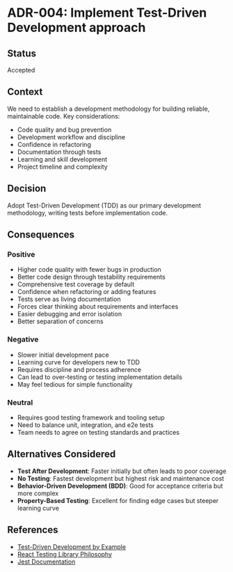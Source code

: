 # ADR-004: Implement Test-Driven Development approach

## Status

Accepted

## Context

We need to establish a development methodology for building reliable, maintainable code. Key considerations:

- Code quality and bug prevention
- Development workflow and discipline
- Confidence in refactoring
- Documentation through tests
- Learning and skill development
- Project timeline and complexity

## Decision

Adopt Test-Driven Development (TDD) as our primary development methodology, writing tests before implementation code.

## Consequences

### Positive

- Higher code quality with fewer bugs in production
- Better code design through testability requirements
- Comprehensive test coverage by default
- Confidence when refactoring or adding features
- Tests serve as living documentation
- Forces clear thinking about requirements and interfaces
- Easier debugging and error isolation
- Better separation of concerns

### Negative

- Slower initial development pace
- Learning curve for developers new to TDD
- Requires discipline and process adherence
- Can lead to over-testing or testing implementation details
- May feel tedious for simple functionality

### Neutral

- Requires good testing framework and tooling setup
- Need to balance unit, integration, and e2e tests
- Team needs to agree on testing standards and practices

## Alternatives Considered

- **Test After Development**: Faster initially but often leads to poor coverage
- **No Testing**: Fastest development but highest risk and maintenance cost
- **Behavior-Driven Development (BDD)**: Good for acceptance criteria but more complex
- **Property-Based Testing**: Excellent for finding edge cases but steeper learning curve

## References

- [Test-Driven Development by Example](https://www.kentbeck.com/tdd-by-example)
- [React Testing Library Philosophy](https://testing-library.com/docs/guiding-principles/)
- [Jest Documentation](https://jestjs.io/docs/getting-started)

